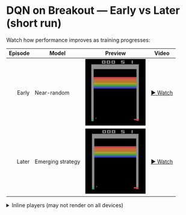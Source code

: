 # DQN on Breakout — Early vs Later (short run)

Watch how performance improves as training progresses:

| Episode | Model             | Preview                                      | Video |
|--------:|-------------------|----------------------------------------------|-------|
| Early   | Near-random       | <img src="videos/IMG_2523.jpeg" width="160"/> | [▶ Watch](https://github.com/ramonadamec/CSI-166/raw/main/videos/early_breakout.webm) |
| Later   | Emerging strategy | <img src="videos/IMG_2524.jpeg" width="160"/> | [▶ Watch](https://github.com/ramonadamec/CSI-166/raw/main/videos/later_breakout.webm) |

<details>
<summary>Inline players (may not render on all devices)</summary>

<p>
<video src="videos/early_breakout.webm" controls width="480"></video>
</p>
<p>
<video src="videos/later_breakout.webm" controls width="480"></video>
</p>

</details>
